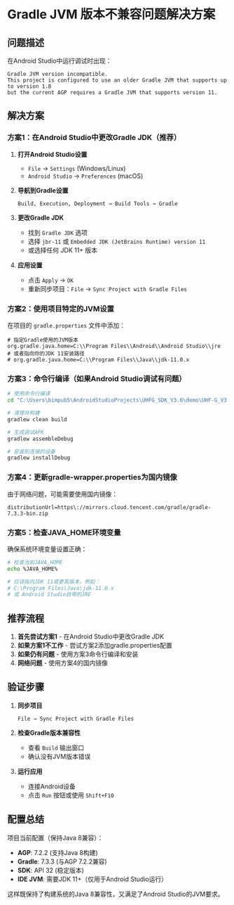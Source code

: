 # Gradle JVM 版本不兼容问题解决方案

## 问题描述
在Android Studio中运行调试时出现：
```
Gradle JVM version incompatible.
This project is configured to use an older Gradle JVM that supports up to version 1.8 
but the current AGP requires a Gradle JVM that supports version 11.
```

## 解决方案

### 方案1：在Android Studio中更改Gradle JDK（推荐）

1. **打开Android Studio设置**
   - `File` → `Settings` (Windows/Linux)
   - `Android Studio` → `Preferences` (macOS)

2. **导航到Gradle设置**
   ```
   Build, Execution, Deployment → Build Tools → Gradle
   ```

3. **更改Gradle JDK**
   - 找到 `Gradle JDK` 选项
   - 选择 `jbr-11` 或 `Embedded JDK (JetBrains Runtime) version 11` 
   - 或选择任何 JDK 11+ 版本

4. **应用设置**
   - 点击 `Apply` → `OK`
   - 重新同步项目：`File` → `Sync Project with Gradle Files`

### 方案2：使用项目特定的JVM设置

在项目的 `gradle.properties` 文件中添加：

```properties
# 指定Gradle使用的JVM版本
org.gradle.java.home=C:\\Program Files\\Android\\Android Studio\\jre
# 或者指向你的JDK 11安装路径
# org.gradle.java.home=C:\\Program Files\\Java\\jdk-11.0.x
```

### 方案3：命令行编译（如果Android Studio调试有问题）

```bash
# 使用命令行编译
cd "C:\Users\bimpub5\AndroidStudioProjects\UHFG_SDK_V3.6\demo\UHF-G_V3.6_20230821"

# 清理并构建
gradlew clean build

# 生成调试APK
gradlew assembleDebug

# 安装到连接的设备
gradlew installDebug
```

### 方案4：更新gradle-wrapper.properties为国内镜像

由于网络问题，可能需要使用国内镜像：

```properties
distributionUrl=https\://mirrors.cloud.tencent.com/gradle/gradle-7.3.3-bin.zip
```

### 方案5：检查JAVA_HOME环境变量

确保系统环境变量设置正确：

```bash
# 检查当前JAVA_HOME
echo %JAVA_HOME%

# 应该指向JDK 11或更高版本，例如：
# C:\Program Files\Java\jdk-11.0.x
# 或 Android Studio自带的JRE
```

## 推荐流程

1. **首先尝试方案1** - 在Android Studio中更改Gradle JDK
2. **如果方案1不工作** - 尝试方案2添加gradle.properties配置
3. **如果仍有问题** - 使用方案3命令行编译和安装
4. **网络问题** - 使用方案4的国内镜像

## 验证步骤

1. **同步项目**
   ```
   File → Sync Project with Gradle Files
   ```

2. **检查Gradle版本兼容性**
   - 查看 `Build` 输出窗口
   - 确认没有JVM版本错误

3. **运行应用**
   - 连接Android设备
   - 点击 `Run` 按钮或使用 `Shift+F10`

## 配置总结

项目当前配置（保持Java 8兼容）：
- **AGP**: 7.2.2 (支持Java 8构建)
- **Gradle**: 7.3.3 (与AGP 7.2.2兼容)
- **SDK**: API 32 (稳定版本)
- **IDE JVM**: 需要JDK 11+（仅用于Android Studio运行）

这样既保持了构建系统的Java 8兼容性，又满足了Android Studio的JVM要求。